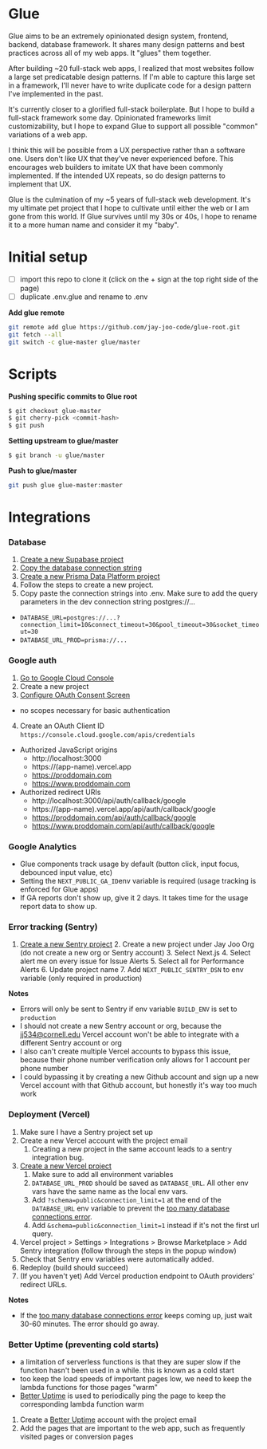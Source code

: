 # Glue

Glue aims to be an extremely opinionated design system, frontend, backend, database framework. It shares many design patterns and best practices across all of my web apps. It "glues" them together.

After building ~20 full-stack web apps, I realized that most websites follow a large set predicatable design patterns. If I'm able to capture this large set in a framework, I'll never have to write duplicate code for a design pattern I've implemented in the past.

It's currently closer to a glorified full-stack boilerplate. But I hope to build a full-stack framework some day. Opinionated frameworks limit customizability, but I hope to expand Glue to support all possible "common" variations of a web app.

I think this will be possible from a UX perspective rather than a software one. Users don't like UX that they've never experienced before. This encourages web builders to imitate UX that have been commonly implemented. If the intended UX repeats, so do design patterns to implement that UX.

Glue is the culmination of my ~5 years of full-stack web development. It's my ultimate pet project that I hope to cultivate until either the web or I am gone from this world. If Glue survives until my 30s or 40s, I hope to rename it to a more human name and consider it my "baby".

# Initial setup

- [ ] import this repo to clone it (click on the + sign at the top right side of the page)
- [ ] duplicate .env.glue and rename to .env

**Add glue remote**

```bash
git remote add glue https://github.com/jay-joo-code/glue-root.git
git fetch --all
git switch -c glue-master glue/master
```

# Scripts

**Pushing specific commits to Glue root**

```bash
$ git checkout glue-master
$ git cherry-pick <commit-hash>
$ git push
```

**Setting upstream to glue/master**

```bash
$ git branch -u glue/master
```

**Push to glue/master**

```bash
git push glue glue-master:master
```

# Integrations

### Database

1. [Create a new Supabase project](https://app.supabase.com/)
2. [Copy the database connection string](https://app.supabase.com/project/nsjhrzynvgbhontxkobx/settings/database)
3. [Create a new Prisma Data Platform project](https://cloud.prisma.io/projects/create)
4. Follow the steps to create a new project.
5. Copy paste the connection strings into .env. Make sure to add the query parameters in the dev connection string postgres://...

- `DATABASE_URL=postgres://...?connection_limit=10&connect_timeout=30&pool_timeout=30&socket_timeout=30`
- `DATABASE_URL_PROD=prisma://...`

### Google auth

1. [Go to Google Cloud Console](https://console.cloud.google.com)
2. Create a new project
3. [Configure OAuth Consent Screen](https://console.cloud.google.com/apis/credentials/consent)

- no scopes necessary for basic authentication

4. Create an OAuth Client ID `https://console.cloud.google.com/apis/credentials`

- Authorized JavaScript origins
  - http://localhost:3000
  - https://(app-name).vercel.app
  - https://proddomain.com
  - https://www.proddomain.com
- Authorized redirect URIs
  - http://localhost:3000/api/auth/callback/google
  - https://(app-name).vercel.app/api/auth/callback/google
  - https://proddomain.com/api/auth/callback/google
  - https://www.proddomain.com/api/auth/callback/google

### Google Analytics

- Glue components track usage by default (button click, input focus, debounced input value, etc)
- Setting the `NEXT_PUBLIC_GA_ID`env variable is required (usage tracking is enforced for Glue apps)
- If GA reports don't show up, give it 2 days. It takes time for the usage report data to show up.

### Error tracking (Sentry)

1. [Create a new Sentry project](https://sentry.io/organizations/jay-joo-org/projects/new/) 2. Create a new project under Jay Joo Org (do not create a new org or Sentry account) 3. Select Next.js 4. Select alert me on every issue for Issue Alerts 5. Select all for Performance Alerts 6. Update project name 7. Add `NEXT_PUBLIC_SENTRY_DSN` to env variable (only required in production)

**Notes**

- Errors will only be sent to Sentry if env variable `BUILD_ENV` is set to `production`
- I should not create a new Sentry account or org, because the jj534@cornell.edu Vercel account won't be able to integrate with a different Sentry account or org
- I also can't create multiple Vercel accounts to bypass this issue, because their phone number verification only allows for 1 account per phone number
- I could bypassing it by creating a new Github account and sign up a new Vercel account with that Github account, but honestly it's way too much work

### Deployment (Vercel)

1. Make sure I have a Sentry project set up
2. Create a new Vercel account with the project email
   1. Creating a new project in the same account leads to a sentry integration bug.
3. [Create a new Vercel project](https://vercel.com/new)
   1. Make sure to add all environment variables
   2. `DATABASE_URL_PROD` should be saved as `DATABASE_URL`. All other env vars have the same name as the local env vars.
   3. Add `?schema=public&connection_limit=1` at the end of the `DATABASE_URL` env variable to prevent the [too many database connections error](https://stackoverflow.com/questions/71259682/prisma-is-opening-too-many-connections-with-postgrsql-when-running-jest-end-to-e).
   4. Add `&schema=public&connection_limit=1` instead if it's not the first url query.
4. Vercel project > Settings > Integrations > Browse Marketplace > Add Sentry integration (follow through the steps in the popup window)
5. Check that Sentry env variables were automatically added.
6. Redeploy (build should succeed)
7. (If you haven't yet) Add Vercel production endpoint to OAuth providers' redirect URLs.

**Notes**

- If the [too many database connections error](https://stackoverflow.com/questions/71259682/prisma-is-opening-too-many-connections-with-postgrsql-when-running-jest-end-to-e) keeps coming up, just wait 30-60 minutes. The error should go away.

### Better Uptime (preventing cold starts)

- a limitation of serverless functions is that they are super slow if the function hasn't been used in a while. this is known as a cold start
- too keep the load speeds of important pages low, we need to keep the lambda functions for those pages "warm"
- [Better Uptime](https://betterstack.com/better-uptime) is used to periodically ping the page to keep the corresponding lambda function warm

1. Create a [Better Uptime](https://betterstack.com/better-uptime) account with the project email
2. Add the pages that are important to the web app, such as frequently visited pages or conversion pages
